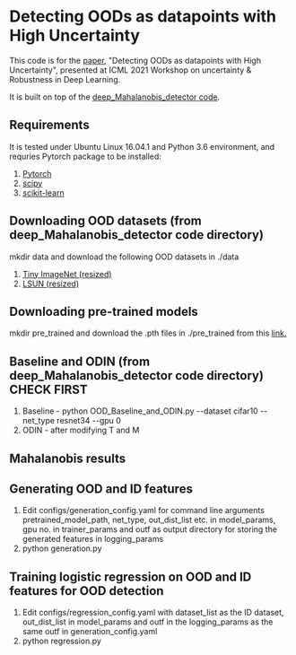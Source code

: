 # Detecting OODs as datapoints with High Uncertainty
This code is for the [paper](http://www.gatsby.ucl.ac.uk/~balaji/udl2021/accepted-papers/UDL2021-paper-081.pdf), "Detecting OODs as datapoints with High Uncertainty", presented at ICML 2021 Workshop on uncertainty & Robustness in Deep Learning. 

It is built on top of the [deep_Mahalanobis_detector code](https://github.com/pokaxpoka/deep_Mahalanobis_detector).

## Requirements
It is tested under Ubuntu Linux 16.04.1 and Python 3.6 environment, and requries Pytorch package to be installed:

1. [Pytorch](https://pytorch.org/)
2. [scipy](https://github.com/scipy/scipy)
3. [scikit-learn](https://scikit-learn.org/stable/)

## Downloading OOD datasets (from deep_Mahalanobis_detector code directory)
mkdir data and download the following OOD datasets in ./data
1. [Tiny ImageNet (resized)](https://www.dropbox.com/s/kp3my3412u5k9rl/Imagenet_resize.tar.gz)
2. [LSUN (resized)](https://www.dropbox.com/s/moqh2wh8696c3yl/LSUN_resize.tar.gz)

## Downloading pre-trained models
mkdir pre_trained and download the .pth files in ./pre_trained from this [link.](https://drive.google.com/drive/folders/1yuiTOgKgPsLGNJwoRckSAHXBZ_AOBlGI?usp=sharing)

## Baseline and ODIN (from deep_Mahalanobis_detector code directory) CHECK FIRST
1. Baseline - python OOD_Baseline_and_ODIN.py --dataset cifar10 --net_type resnet34 --gpu 0
2. ODIN - after modifying T and M

## Mahalanobis results


## Generating OOD and ID features
1. Edit configs/generation_config.yaml for command line arguments pretrained_model_path, net_type, out_dist_list etc. in model_params, gpu no. in trainer_params and outf as output directory for storing the generated features in logging_params
2. python generation.py

## Training logistic regression on OOD and ID features for OOD detection
1. Edit configs/regression_config.yaml with dataset_list as the ID dataset, out_dist_list in model_params and outf in the logging_params as the same outf in generation_config.yaml
2. python regression.py
